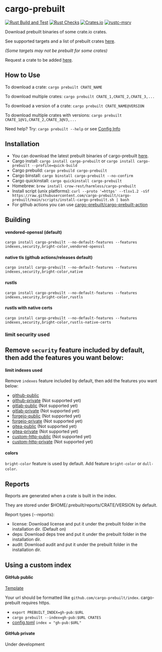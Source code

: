 # cargo-prebuilt

[![Rust Build and Test](https://github.com/cargo-prebuilt/cargo-prebuilt/actions/workflows/build.yml/badge.svg?event=push)](https://github.com/cargo-prebuilt/cargo-prebuilt/actions/workflows/build.yml)
[![Rust Checks](https://github.com/cargo-prebuilt/cargo-prebuilt/actions/workflows/checks.yml/badge.svg?event=push)](https://github.com/cargo-prebuilt/cargo-prebuilt/actions/workflows/checks.yml)
[![Crates.io](https://img.shields.io/crates/v/cargo-prebuilt)](https://crates.io/crates/cargo-prebuilt)
[![rustc-msrv](https://img.shields.io/badge/rustc-1.65%2B-blue?logo=rust)](https://www.rust-lang.org/tools/install)

Download prebuilt binaries of some crate.io crates.

See supported targets and a list of prebuilt crates [here](https://github.com/cargo-prebuilt/index#readme).

*(Some targets may not be prebuilt for some crates)*

Request a crate to be added [here](https://github.com/cargo-prebuilt/index/issues/new?assignees=&labels=add-crate%2C+under-consideration&template=request-crate.md&title=).

## How to Use

To download a crate: ```cargo prebuilt CRATE_NAME```

To download multiple crates: ```cargo prebuilt CRATE_1,CRATE_2,CRATE_3,...```

To download a version of a crate: ```cargo prebuilt CRATE_NAME@VERSION```

To download multiple crates with versions: ```cargo prebuilt CRATE_1@V1,CRATE_2,CRATE_3@V3,...```

Need help? Try: ```cargo prebuilt --help``` or see [Config Info](CONFIG.md)

## Installation

- You can download the latest prebuilt binaries of cargo-prebuilt [here](https://github.com/cargo-prebuilt/cargo-prebuilt/releases/latest).
- Cargo install: ```cargo install cargo-prebuilt``` or ```cargo install cargo-prebuilt --profile=quick-build```
- Cargo prebuild: ```cargo prebuild cargo-prebuilt```
- Cargo binstall: ```cargo binstall cargo-prebuilt --no-confirm```
- Cargo quickinstall: ```cargo quickinstall cargo-prebuilt```
- Homebrew: ```brew install crow-rest/harmless/cargo-prebuilt```
- Install script (unix platforms): ```curl --proto '=https' --tlsv1.2 -sSf https://raw.githubusercontent.com/cargo-prebuilt/cargo-prebuilt/main/scripts/install-cargo-prebuilt.sh | bash```
- For github actions you can use [cargo-prebuilt/cargo-prebuilt-action](https://github.com/cargo-prebuilt/cargo-prebuilt-action)

## Building

#### vendored-openssl (default)
```cargo install cargo-prebuilt --no-default-features --features indexes,security,bright-color,vendored-openssl```

#### native tls (github actions/releases default)
```cargo install cargo-prebuilt --no-default-features --features indexes,security,bright-color,native```

#### rustls
```cargo install cargo-prebuilt --no-default-features --features indexes,security,bright-color,rustls```

#### rustls with native certs
```cargo install cargo-prebuilt --no-default-features --features indexes,security,bright-color,rustls-native-certs```

### limit security used
Remove ```security``` feature included by default, then add the features you want below:
- 

#### limit indexes used
Remove ```indexes``` feature included by default, then add the features you want below:
- [github-public](#github-public)
- [github-private](#github-private) (Not supported yet)
- [gitlab-public](#gitlab-public) (Not supported yet)
- [gitlab-private](#gitlab-private) (Not supported yet)
- [forgejo-public](#forgejo-public) (Not supported yet)
- [forgejo-private](#forgejo-private) (Not supported yet)
- [gitea-public](#gitea-public) (Not supported yet)
- [gitea-private](#gitea-private) (Not supported yet)
- [custom-http-public](#custom-http-private) (Not supported yet)
- [custom-http-private](#custom-http-private) (Not supported yet)

#### colors
```bright-color``` feature is used by default.
Add feature ```bright-color``` or ```dull-color```.

## Reports

Reports are generated when a crate is built in the index.

They are stored under $HOME/.prebuilt/reports/CRATE/VERSION by default.

Report types (--reports):
- license: Download license and put it under the prebuilt folder in the installation dir. (Default on)
- deps: Download deps tree and put it under the prebuilt folder in the installation dir.
- audit: Download audit and put it under the prebuilt folder in the installation dir.

## Using a custom index

#### GitHub public

[Template](https://github.com/cargo-prebuilt/gh-pub-index)

Your url should be formatted like ```github.com/cargo-prebuilt/index```. cargo-prebuilt requires https.

- ```export PREBUILT_INDEX=gh-pub:$URL```
- ```cargo prebuilt --index=gh-pub:$URL CRATES```
- [config.toml](CONFIG.md) ```index = "gh-pub:$URL"```

#### GitHub private

Under development
